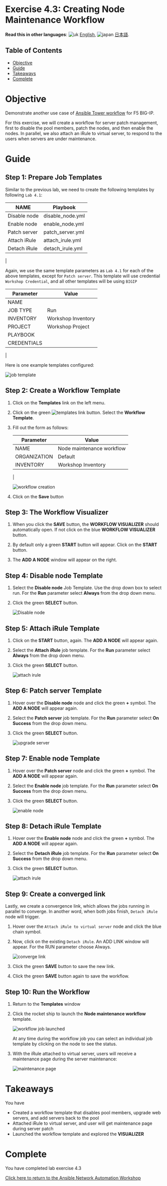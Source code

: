 # Exercise 4.3: Creating Node Maintenance Workflow

**Read this in other languages**: ![uk](../../../images/uk.png) [English](README.md),  ![japan](../../../images/japan.png) [日本語](README.ja.md).

## Table of Contents

- [Objective](#objective)
- [Guide](#guide)
- [Takeaways](#takeaways)
- [Complete](#complete)

# Objective

Demonstrate another use case of [Ansible Tower workflow](https://docs.ansible.com/ansible-tower/latest/html/userguide/workflows.html) for F5 BIG-IP.

For this exercise, we will create a workflow for server patch management, first to disable the pool members, patch the nodes, and then enable the nodes. In parallel, we also attach an iRule to virtual server, to respond to the users when servers are under maintenance.

# Guide

## Step 1: Prepare Job Templates

Similar to the previous lab, we need to create the following templates by following `Lab 4.1`:

| NAME | Playbook |
|---|---|
| Disable node | disable_node.yml |
| Enable node | enable_node.yml |
| Patch server | patch_server.yml |
| Attach iRule | attach_irule.yml |
| Detach iRule | detach_irule.yml |
|

Again, we use the same template parameters as `Lab 4.1` for each of the above templates, except for `Patch server`. This template will use credential `Workshop Credential`, and  all other templates will be using `BIGIP`

| Parameter | Value |
|---|---|
| NAME  | |
| JOB TYPE | Run |
| INVENTORY | Workshop Inventory |
| PROJECT | Workshop Project |
| PLAYBOOK | |
| CREDENTIALS | |
|

Here is one example templates configured:

![job template](images/job-template.png)

## Step 2: Create a Workflow Template

1. Click on the **Templates** link on the left menu.

2. Click on the green ![templates link](images/add.png) button. Select the **Workflow Template**.

3. Fill out the form as follows:

   | Parameter | Value |
   |---|---|
   | NAME | Node maintenance workflow |
   | ORGANIZATION | Default |
   | INVENTORY | Workshop Inventory |
   |

   ![workflow creation](images/workflow.png)

4. Click on the **Save** button

## Step 3: The Workflow Visualizer

1. When you click the **SAVE** button, the **WORKFLOW VISUALIZER** should automatically open. If not click on the blue **WORKFLOW VISUALIZER** button.

2. By default only a green **START** button will appear. Click on the **START** button.

3. The **ADD A NODE** window will appear on the right.

## Step 4: Disable node Template

1. Select the **Disable node** Job Template. Use the drop down box to select run. For the **Run** parameter select **Always** from the drop down menu.
2. Click the green **SELECT** button.

   ![Disable node](images/disable-node.png)

## Step 5: Attach iRule Template

1. Click on the **START** button, again. The **ADD A NODE** will appear again.

2. Select the **Attach iRule** job template. For the **Run** parameter select **Always** from the drop down menu.

3. Click the green **SELECT** button.

   ![attach irule](images/attach-irule.png)

## Step 6: Patch server Template

1. Hover over the **Disable node** node and click the green **+** symbol. The **ADD A NODE** will appear again.

2. Select the **Patch server** job template. For the **Run** parameter select **On Success** from the drop down menu.

3. Click the green **SELECT** button.

   ![upgrade server](images/patch-server.png)

## Step 7: Enable node Template

1. Hover over the **Patch server** node and click the green **+** symbol.  The **ADD A NODE** will appear again.

2. Select the **Enable node** job template.  For the **Run** parameter select **On Success** from the drop down menu.

3. Click the green **SELECT** button.

   ![enable node](images/enable-node.png)

## Step 8: Detach iRule Template

1. Hover over the **Enable node** node and click the green **+** symbol. The **ADD A NODE** will appear again.

2. Select the **Detach iRule** job template. For the **Run** parameter select **On Success** from the drop down menu.

3. Click the green **SELECT** button.

   ![attach irule](images/detach-irule.png)

## Step 9: Create a converged link

Lastly, we create a convergence link, which allows the jobs running in parallel to converge. In another word, when both jobs finish, `Detach iRule` node will trigger.

1. Hover over the `Attach iRule to virtual server` node and click the blue chain symbol.

2. Now, click on the existing `Detach iRule`. An ADD LINK window will appear. For the RUN parameter choose Always.

   ![converge link](images/converge-link.png)

3. Click the green **SAVE** button to save the new link.
4. Click the green **SAVE** button again to save the workflow.

## Step 10: Run the Workflow

1. Return to the **Templates** window

2. Click the rocket ship to launch the **Node maintenance workflow** template.

   ![workflow job launched](images/running-workflow.png)

   At any time during the workflow job you can select an individual job template by clicking on the node to see the status.

3. With the iRule attached to virtual server, users will receive a maintenance page during the server maintenance:

   ![maintenance page](images/error-page.png)

# Takeaways

You have

- Created a workflow template that disables pool members, upgrade web servers, and add servers back to the pool
- Attached iRule to virtual server, and user will get maintenance page during server patch
- Launched the workflow template and explored the **VISUALIZER**

# Complete

You have completed lab exercise 4.3

[Click here to return to the Ansible Network Automation Workshop](../README.md)
